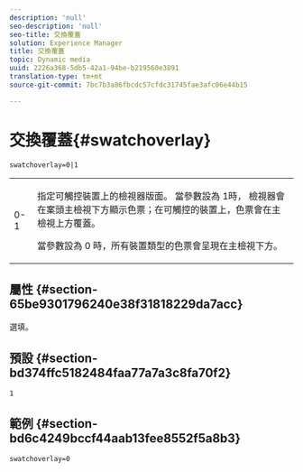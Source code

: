 ```yaml
---
description: 'null'
seo-description: 'null'
seo-title: 交換覆蓋
solution: Experience Manager
title: 交換覆蓋
topic: Dynamic media
uuid: 2226a368-5db5-42a1-94be-b219560e3891
translation-type: tm+mt
source-git-commit: 7bc7b3a86fbcdc57cfdc31745fae3afc06e44b15

---
```



# 交換覆蓋{#swatchoverlay}

`swatchoverlay=0|1`

<table id="table_9B98C97485DD4DEB8A6ECBCE8DF6B886"> 
 <tbody> 
  <tr> 
   <td colname="col1"> <p> <span class="codeph"> 0-1 </span> </p> </td> 
   <td colname="col2"> <p>指定可觸控裝置上的檢視器版面。 當參數設為 <span class="codeph"> 1時， </span>檢視器會在案頭主檢視下方顯示色票；在可觸控的裝置上，色票會在主檢視上方覆蓋。 </p> <p>當參數設為 <span class="codeph"> 0 </span>時，所有裝置類型的色票會呈現在主檢視下方。 </p> </td> 
  </tr> 
 </tbody> 
</table>

## 屬性 {#section-65be9301796240e38f31818229da7acc}

選填。

## 預設 {#section-bd374ffc5182484faa77a7a3c8fa70f2}

`1`

## 範例 {#section-bd6c4249bccf44aab13fee8552f5a8b3}

`swatchoverlay=0`
